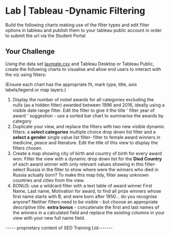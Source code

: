 

# Lab | Tableau -Dynamic Filtering

Build the following charts making use of the filter types and edit filter options in tableau and publish them to your tableau public account in order to submit the url via the Student Portal

## Your Challenge

Using the data set [laureate.csv](laureate.csv) and Tableau Desktop or Tableau Public, create the following charts to visualise and allow end users to interact with the viz using filters:

(Ensure each chart has the appropriate fit, mark type, title, axis labels/legend or map layers.)

1. Display the number of nobel awards for all categories excluding the nulls (as a hidden filter) awarded between 1996 and 2016, ideally using a visible date range filter. Edit the filter to give it the title ' filter year of award ' suggestion - use a sorted bar chart to summarise the awards by category
2. Duplicate your view, and replace the filters with two new visible dynamic filters: a **select categories** multiple choice drop down list filter and a **select a gender** single value list filter- filter to female award winners in medicine, peace and literature. Edit the title of this view to display the filters chosen. 
3. Create a map showing city of birth and country of birth for every award won. Filter the view with a dynamic drop down list for the **Died Country** of each award winner with only relevant values showing in this filter- select Russia in the filter to show where were the winners who died in Russia actually born? To make this map tidy, filter away unknown countries and cities from the view. 
4. BONUS: use a wildcard filter with a text table of award winner First Name, Last name, Motivation for award, to find all prize winners whose first name starts with B, and were born after 1950... do you recognise anyone? Neither filters need to be visible - but choose an appropriate descriptive title. 
**extra bonus** - concatenate the first and last names of the winners in a calculated field and replace the existing columns in your view with your new full name field. 



----- proprietary content of SED Training Ltd-------
